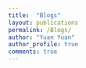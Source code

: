 ```yaml
---
title:  "Blogs"
layout: publications
permalink: /Blogs/
author: "Yuan Yuan"
author_profile: true
comments: true
---
```

<!--
Blog Page

{% for post in site.posts %}
  {% include archive-single.html %}
{% endfor %}
-->
